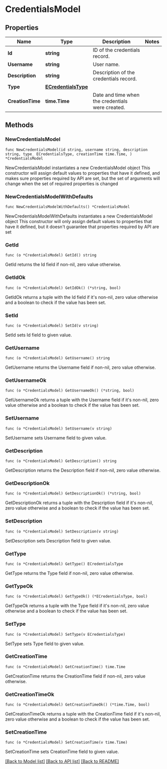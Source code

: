 # CredentialsModel

## Properties

Name | Type | Description | Notes
------------ | ------------- | ------------- | -------------
**Id** | **string** | ID of the credentials record. | 
**Username** | **string** | User name. | 
**Description** | **string** | Description of the credentials record. | 
**Type** | [**ECredentialsType**](ECredentialsType.md) |  | 
**CreationTime** | **time.Time** | Date and time when the credentials were created. | 

## Methods

### NewCredentialsModel

`func NewCredentialsModel(id string, username string, description string, type_ ECredentialsType, creationTime time.Time, ) *CredentialsModel`

NewCredentialsModel instantiates a new CredentialsModel object
This constructor will assign default values to properties that have it defined,
and makes sure properties required by API are set, but the set of arguments
will change when the set of required properties is changed

### NewCredentialsModelWithDefaults

`func NewCredentialsModelWithDefaults() *CredentialsModel`

NewCredentialsModelWithDefaults instantiates a new CredentialsModel object
This constructor will only assign default values to properties that have it defined,
but it doesn't guarantee that properties required by API are set

### GetId

`func (o *CredentialsModel) GetId() string`

GetId returns the Id field if non-nil, zero value otherwise.

### GetIdOk

`func (o *CredentialsModel) GetIdOk() (*string, bool)`

GetIdOk returns a tuple with the Id field if it's non-nil, zero value otherwise
and a boolean to check if the value has been set.

### SetId

`func (o *CredentialsModel) SetId(v string)`

SetId sets Id field to given value.


### GetUsername

`func (o *CredentialsModel) GetUsername() string`

GetUsername returns the Username field if non-nil, zero value otherwise.

### GetUsernameOk

`func (o *CredentialsModel) GetUsernameOk() (*string, bool)`

GetUsernameOk returns a tuple with the Username field if it's non-nil, zero value otherwise
and a boolean to check if the value has been set.

### SetUsername

`func (o *CredentialsModel) SetUsername(v string)`

SetUsername sets Username field to given value.


### GetDescription

`func (o *CredentialsModel) GetDescription() string`

GetDescription returns the Description field if non-nil, zero value otherwise.

### GetDescriptionOk

`func (o *CredentialsModel) GetDescriptionOk() (*string, bool)`

GetDescriptionOk returns a tuple with the Description field if it's non-nil, zero value otherwise
and a boolean to check if the value has been set.

### SetDescription

`func (o *CredentialsModel) SetDescription(v string)`

SetDescription sets Description field to given value.


### GetType

`func (o *CredentialsModel) GetType() ECredentialsType`

GetType returns the Type field if non-nil, zero value otherwise.

### GetTypeOk

`func (o *CredentialsModel) GetTypeOk() (*ECredentialsType, bool)`

GetTypeOk returns a tuple with the Type field if it's non-nil, zero value otherwise
and a boolean to check if the value has been set.

### SetType

`func (o *CredentialsModel) SetType(v ECredentialsType)`

SetType sets Type field to given value.


### GetCreationTime

`func (o *CredentialsModel) GetCreationTime() time.Time`

GetCreationTime returns the CreationTime field if non-nil, zero value otherwise.

### GetCreationTimeOk

`func (o *CredentialsModel) GetCreationTimeOk() (*time.Time, bool)`

GetCreationTimeOk returns a tuple with the CreationTime field if it's non-nil, zero value otherwise
and a boolean to check if the value has been set.

### SetCreationTime

`func (o *CredentialsModel) SetCreationTime(v time.Time)`

SetCreationTime sets CreationTime field to given value.



[[Back to Model list]](../README.md#documentation-for-models) [[Back to API list]](../README.md#documentation-for-api-endpoints) [[Back to README]](../README.md)


